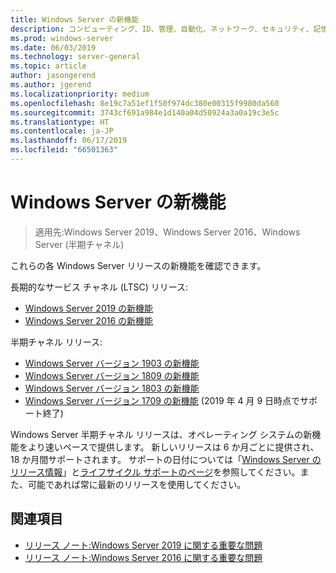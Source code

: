 ```yaml
---
title: Windows Server の新機能
description: コンピューティング、ID、管理、自動化、ネットワーク、セキュリティ、記憶域の新機能について。
ms.prod: windows-server
ms.date: 06/03/2019
ms.technology: server-general
ms.topic: article
author: jasongerend
ms.author: jgerend
ms.localizationpriority: medium
ms.openlocfilehash: 8e19c7a51ef1f50f974dc380e00315f9980da560
ms.sourcegitcommit: 3743cf691a984e1d140a04d50924a3a0a19c3e5c
ms.translationtype: HT
ms.contentlocale: ja-JP
ms.lasthandoff: 06/17/2019
ms.locfileid: "66501363"
---
```

# <a name="whats-new-in-windows-server"></a>Windows Server の新機能

>適用先:Windows Server 2019、Windows Server 2016、Windows Server (半期チャネル)

これらの各 Windows Server リリースの新機能を確認できます。  

長期的なサービス チャネル (LTSC) リリース:

- [Windows Server 2019 の新機能](../get-started-19/whats-new-19.md)
- [Windows Server 2016 の新機能](whats-new-in-windows-server-2016.md)

半期チャネル リリース:

- [Windows Server バージョン 1903 の新機能](../get-started-19/whats-new-in-windows-server-1903.md)
- [Windows Server バージョン 1809 の新機能](whats-new-in-windows-server-1809.md)
- [Windows Server バージョン 1803 の新機能](whats-new-in-windows-server-1803.md)
- [Windows Server バージョン 1709 の新機能](whats-new-in-windows-server-1709.md) (2019 年 4 月 9 日時点でサポート終了)

Windows Server 半期チャネル リリースは、オペレーティング システムの新機能をより速いペースで提供します。 新しいリリースは 6 か月ごとに提供され、18 か月間サポートされます。 サポートの日付については「[Windows Server のリリース情報](windows-server-release-info.md)」と[ライフサイクル サポートのページ](https://support.microsoft.com/lifecycle)を参照してください。また、可能であれば常に最新のリリースを使用してください。

## <a name="see-also"></a>関連項目

- [リリース ノート:Windows Server 2019 に関する重要な問題](../get-started-19/rel-notes-19.md)
- [リリース ノート:Windows Server 2016 に関する重要な問題](Windows-Server-2016-GA-Release-Notes.md)